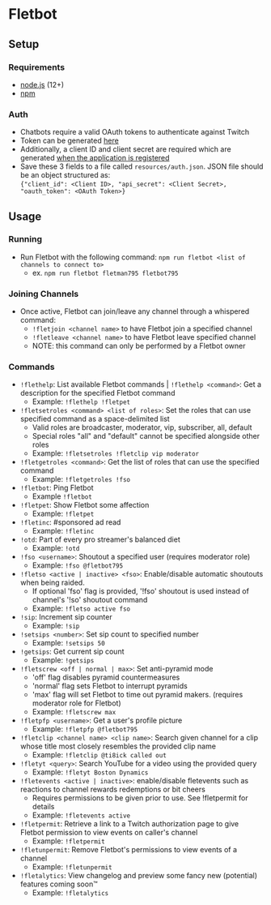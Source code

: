 # Fletbot
## Setup
### Requirements
* [node.js](https://nodejs.org/en/) (12+)
* [npm](https://www.npmjs.com/)
### Auth
- Chatbots require a valid OAuth tokens to authenticate against Twitch
- Token can be generated [here](https://twitchapps.com/tmi/)
- Additionally, a client ID and client secret are required which are generated [when the application is registered](https://dev.twitch.tv/dashboard/apps/create)
- Save these 3 fields to a file called `resources/auth.json`. JSON file should be an object structured as:  
```{"client_id": <Client ID>, "api_secret": <Client Secret>, "oauth_token": <OAuth Token>}```

## Usage
### Running
- Run Fletbot with the following command:
 ```npm run fletbot <list of channels to connect to>```
  - ex.
   ```npm run fletbot fletman795 fletbot795```
### Joining Channels
- Once active, Fletbot can join/leave any channel through a whispered command:
  - `!fletjoin <channel name>` to have Fletbot join a specified channel
  - `!fletleave <channel name>` to have Fletbot leave specified channel
  - NOTE: this command can only be performed by a Fletbot owner

### Commands
- `!flethelp`: List available Fletbot commands | `!flethelp <command>`: Get a description for the specified Fletbot command
  - Example: `!flethelp !fletpet`
- `!fletsetroles <command> <list of roles>`: Set the roles that can use specified command as a space-delimited list
  - Valid roles are broadcaster, moderator, vip, subscriber, all, default
  - Special roles "all" and "default" cannot be specified alongside other roles
  - Example: `!fletsetroles !fletclip vip moderator`
- `!fletgetroles <command>`: Get the list of roles that can use the specified command
  - Example: `!fletgetroles !fso`
- `!fletbot`: Ping Fletbot
  - Example `!fletbot`
- `!fletpet`: Show Fletbot some affection
  - Example: `!fletpet`
- `!fletinc`: #sponsored ad read
  - Example: `!fletinc`
- `!otd`: Part of every pro streamer's balanced diet
  - Example: `!otd`
- `!fso <username>`: Shoutout a specified user (requires moderator role)
  - Example: `!fso @fletbot795`
- `!fletso <active | inactive> <fso>`: Enable/disable automatic shoutouts when being raided.
  - If optional 'fso' flag is provided, '!fso' shoutout is used instead of channel's '!so' shoutout command
  - Example: `!fletso active fso`
- `!sip`: Increment sip counter
  - Example: `!sip`
- `!setsips <number>`: Set sip count to specified number
  - Example: `!setsips 50`
- `!getsips`: Get current sip count
  - Example: `!getsips`
- `!fletscrew <off | normal | max>`: Set anti-pyramid mode
  - 'off' flag disables pyramid countermeasures
  - 'normal' flag sets Fletbot to interrupt pyramids
  - 'max' flag will set Fletbot to time out pyramid makers. (requires moderator role for Fletbot)
  - Example: `!fletscrew max`
- `!fletpfp <username>`: Get a user's profile picture
  - Example: `!fletpfp @fletbot795`
- `!fletclip <channel name> <clip name>`: Search given channel for a clip whose title most closely resembles the provided clip name
  - Example: `!fletclip @ti8ick called out`
- `!fletyt <query>`: Search YouTube for a video using the provided query
  - Example: `!fletyt Boston Dynamics`
- `!fletevents <active | inactive>`: enable/disable fletevents such as reactions to channel rewards redemptions or bit cheers
  - Requires permissions to be given prior to use. See !fletpermit for details
  - Example: `!fletevents active`
- `!fletpermit`: Retrieve a link to a Twitch authorization page to give Fletbot permission to view events on caller's channel
  - Example: `!fletpermit`
- `!fletunpermit`: Remove Fletbot's permissions to view events of a channel
  - Example: `!fletunpermit`
- `!fletalytics`: View changelog and preview some fancy new (potential) features coming soon™
  - Example: `!fletalytics`
